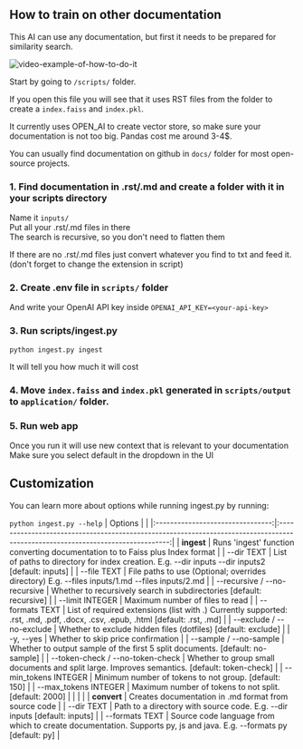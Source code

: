 ## How to train on other documentation
This AI can use any documentation, but first it needs to be prepared for similarity search. 

![video-example-of-how-to-do-it](https://d3dg1063dc54p9.cloudfront.net/videos/how-to-vectorise.gif)

Start by going to `/scripts/` folder.

If you open this file you will see that it uses RST files from the folder to create a `index.faiss` and `index.pkl`. 

It currently uses OPEN_AI to create vector store, so make sure your documentation is not too big. Pandas cost me around 3-4$.

You can usually find documentation on github in `docs/` folder for most open-source projects.

### 1. Find documentation in .rst/.md and create a folder with it in your scripts directory
Name it `inputs/`  
Put all your .rst/.md files in there  
The search is recursive, so you don't need to flatten them

If there are no .rst/.md files just convert whatever you find to txt and feed it. (don't forget to change the extension in script)

### 2. Create .env file in `scripts/` folder
And write your OpenAI API key inside
`OPENAI_API_KEY=<your-api-key>`

### 3. Run scripts/ingest.py

`python ingest.py ingest`

It will tell you how much it will cost

### 4. Move `index.faiss` and `index.pkl` generated in `scripts/output` to `application/` folder. 


### 5. Run web app
Once you run it will use new context that is relevant to your documentation
Make sure you select default in the dropdown in the UI

## Customization 
You can learn more about options while running ingest.py by running:

`python ingest.py --help`
|              Options             |                                                                                                                                |
|:--------------------------------:|:------------------------------------------------------------------------------------------------------------------------------:|
|            **ingest**            | Runs 'ingest' function converting documentation to to Faiss plus Index format                                                  |
| --dir TEXT                       | List of paths to directory for index creation. E.g. --dir inputs --dir inputs2 [default: inputs]                               |
| --file TEXT                      | File paths to use (Optional; overrides directory) E.g. --files inputs/1.md --files inputs/2.md                                 |
| --recursive / --no-recursive     | Whether to recursively search in subdirectories [default: recursive]                                                           |
| --limit INTEGER                  | Maximum number of files to read                                                                                                |
| --formats TEXT                   | List of required extensions (list with .) Currently supported: .rst, .md, .pdf, .docx, .csv, .epub, .html [default: .rst, .md] |
| --exclude / --no-exclude         | Whether to exclude hidden files (dotfiles) [default: exclude]                                                                  |
| -y, --yes                        | Whether to skip price confirmation                                                                                             |
| --sample / --no-sample           | Whether to output sample of the first 5 split documents. [default: no-sample]                                                  |
| --token-check / --no-token-check | Whether to group small documents and split large. Improves semantics. [default: token-check]                                   |
| --min_tokens INTEGER             | Minimum number of tokens to not group. [default: 150]                                                                          |
| --max_tokens INTEGER             | Maximum number of tokens to not split. [default: 2000]                                                                         |
|                                  |                                                                                                                                |
|            **convert**           | Creates documentation in .md format from source code                                                                           |
| --dir TEXT                       | Path to a directory with source code. E.g. --dir inputs [default: inputs]                                                      |
| --formats TEXT                   | Source code language from which to create documentation. Supports py, js and java.  E.g. --formats py [default: py]            |